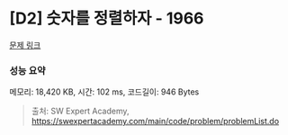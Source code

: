# [D2] 숫자를 정렬하자 - 1966 

[문제 링크](https://swexpertacademy.com/main/code/problem/problemDetail.do?contestProbId=AV5PrmyKAWEDFAUq) 

### 성능 요약

메모리: 18,420 KB, 시간: 102 ms, 코드길이: 946 Bytes



> 출처: SW Expert Academy, https://swexpertacademy.com/main/code/problem/problemList.do